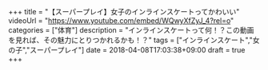 +++
title =  "【スーパープレイ】女子のインラインスケートってかわいい"
videoUrl = "https://www.youtube.com/embed/WQwyXfZyJ_4?rel=o"
categories = ["体育"]
description = "インラインスケートって何！？この動画を見れば、その魅力にとりつかれるかも！？"
tags = ["インラインスケート","女の子","スーパープレイ"]
date = 2018-04-08T17:03:38+09:00
draft = true
+++


